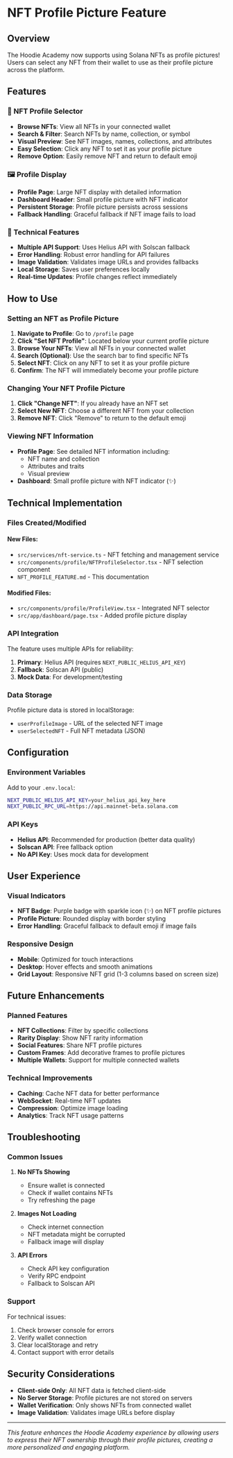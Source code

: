 # NFT Profile Picture Feature

## Overview

The Hoodie Academy now supports using Solana NFTs as profile pictures! Users can select any NFT from their wallet to use as their profile picture across the platform.

## Features

### 🎨 NFT Profile Selector
- **Browse NFTs**: View all NFTs in your connected wallet
- **Search & Filter**: Search NFTs by name, collection, or symbol
- **Visual Preview**: See NFT images, names, collections, and attributes
- **Easy Selection**: Click any NFT to set it as your profile picture
- **Remove Option**: Easily remove NFT and return to default emoji

### 🖼️ Profile Display
- **Profile Page**: Large NFT display with detailed information
- **Dashboard Header**: Small profile picture with NFT indicator
- **Persistent Storage**: Profile picture persists across sessions
- **Fallback Handling**: Graceful fallback if NFT image fails to load

### 🔧 Technical Features
- **Multiple API Support**: Uses Helius API with Solscan fallback
- **Error Handling**: Robust error handling for API failures
- **Image Validation**: Validates image URLs and provides fallbacks
- **Local Storage**: Saves user preferences locally
- **Real-time Updates**: Profile changes reflect immediately

## How to Use

### Setting an NFT as Profile Picture

1. **Navigate to Profile**: Go to `/profile` page
2. **Click "Set NFT Profile"**: Located below your current profile picture
3. **Browse Your NFTs**: View all NFTs in your connected wallet
4. **Search (Optional)**: Use the search bar to find specific NFTs
5. **Select NFT**: Click on any NFT to set it as your profile picture
6. **Confirm**: The NFT will immediately become your profile picture

### Changing Your NFT Profile Picture

1. **Click "Change NFT"**: If you already have an NFT set
2. **Select New NFT**: Choose a different NFT from your collection
3. **Remove NFT**: Click "Remove" to return to the default emoji

### Viewing NFT Information

- **Profile Page**: See detailed NFT information including:
  - NFT name and collection
  - Attributes and traits
  - Visual preview
- **Dashboard**: Small profile picture with NFT indicator (✨)

## Technical Implementation

### Files Created/Modified

#### New Files:
- `src/services/nft-service.ts` - NFT fetching and management service
- `src/components/profile/NFTProfileSelector.tsx` - NFT selection component
- `NFT_PROFILE_FEATURE.md` - This documentation

#### Modified Files:
- `src/components/profile/ProfileView.tsx` - Integrated NFT selector
- `src/app/dashboard/page.tsx` - Added profile picture display

### API Integration

The feature uses multiple APIs for reliability:

1. **Primary**: Helius API (requires `NEXT_PUBLIC_HELIUS_API_KEY`)
2. **Fallback**: Solscan API (public)
3. **Mock Data**: For development/testing

### Data Storage

Profile picture data is stored in localStorage:
- `userProfileImage` - URL of the selected NFT image
- `userSelectedNFT` - Full NFT metadata (JSON)

## Configuration

### Environment Variables

Add to your `.env.local`:
```bash
NEXT_PUBLIC_HELIUS_API_KEY=your_helius_api_key_here
NEXT_PUBLIC_RPC_URL=https://api.mainnet-beta.solana.com
```

### API Keys

- **Helius API**: Recommended for production (better data quality)
- **Solscan API**: Free fallback option
- **No API Key**: Uses mock data for development

## User Experience

### Visual Indicators
- **NFT Badge**: Purple badge with sparkle icon (✨) on NFT profile pictures
- **Profile Picture**: Rounded display with border styling
- **Error Handling**: Graceful fallback to default emoji if image fails

### Responsive Design
- **Mobile**: Optimized for touch interactions
- **Desktop**: Hover effects and smooth animations
- **Grid Layout**: Responsive NFT grid (1-3 columns based on screen size)

## Future Enhancements

### Planned Features
- **NFT Collections**: Filter by specific collections
- **Rarity Display**: Show NFT rarity information
- **Social Features**: Share NFT profile pictures
- **Custom Frames**: Add decorative frames to profile pictures
- **Multiple Wallets**: Support for multiple connected wallets

### Technical Improvements
- **Caching**: Cache NFT data for better performance
- **WebSocket**: Real-time NFT updates
- **Compression**: Optimize image loading
- **Analytics**: Track NFT usage patterns

## Troubleshooting

### Common Issues

1. **No NFTs Showing**
   - Ensure wallet is connected
   - Check if wallet contains NFTs
   - Try refreshing the page

2. **Images Not Loading**
   - Check internet connection
   - NFT metadata might be corrupted
   - Fallback image will display

3. **API Errors**
   - Check API key configuration
   - Verify RPC endpoint
   - Fallback to Solscan API

### Support

For technical issues:
1. Check browser console for errors
2. Verify wallet connection
3. Clear localStorage and retry
4. Contact support with error details

## Security Considerations

- **Client-side Only**: All NFT data is fetched client-side
- **No Server Storage**: Profile pictures are not stored on servers
- **Wallet Verification**: Only shows NFTs from connected wallet
- **Image Validation**: Validates image URLs before display

---

*This feature enhances the Hoodie Academy experience by allowing users to express their NFT ownership through their profile pictures, creating a more personalized and engaging platform.* 